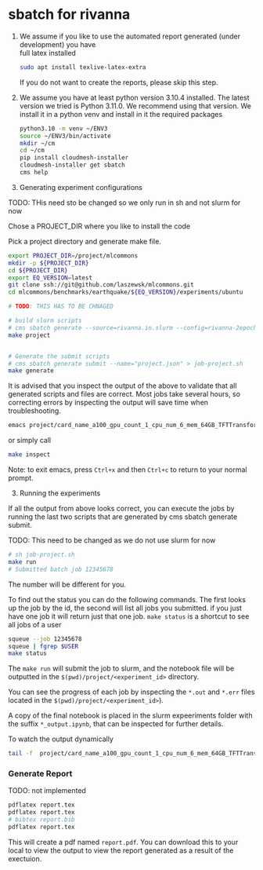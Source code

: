 # sbatch for rivanna

1. We assume if you like to use the automated report generated (under development) you have  
   full latex installed

   ```bash
   sudo apt install texlive-latex-extra
   ```

   If you do not want to create the reports, please skip this step.

2. We assume you have at least python version 3.10.4 installed. The
   latest version we tried is Python 3.11.0. We recommend using that
   version. We install it in a python venv and install in it the required
   packages
  
   ```bash
   python3.10 -m venv ~/ENV3
   source ~/ENV3/bin/activate
   mkdir ~/cm
   cd ~/cm
   pip install cloudmesh-installer
   cloudmesh-installer get sbatch
   cms help
   ```

3. Generating experiment configurations

TODO: THis need sto be changed so we only run in sh and not slurm for now

Chose a PROJECT_DIR where you like to install the code

Pick a project directory and generate make file.

```bash
export PROJECT_DIR=/project/mlcommons
mkdir -p ${PROJECT_DIR}
cd ${PROJECT_DIR}
export EQ_VERSION=latest
git clone ssh://git@github.com/laszewsk/mlcommons.git
cd mlcommons/benchmarks/earthquake/${EQ_VERSION}/experiments/ubuntu

# TODO: THIS HAS TO BE CHNAGED

# build slurm scripts
# cms sbatch generate --source=rivanna.in.slurm --config=rivanna-2epoch.yaml --name="project" --noos 
make project


# Generate the submit scripts
# cms sbatch generate submit --name="project.json" > job-project.sh
make generate
```

It is advised that you inspect the output of the above to validate
that all generated scripts and files are correct.  Most jobs take
several hours, so correcting errors by inspecting the output will save
time when troubleshooting.

```bash
emacs project/card_name_a100_gpu_count_1_cpu_num_6_mem_64GB_TFTTransformerepochs_2/slurm.sh
```

or simply call

```bash
make inspect
```

Note: to exit emacs, press `Ctrl+x` and then `Ctrl+c` to return to your normal prompt.

3. Running the experiments

If all the output from above looks correct, you can execute the jobs
by running the last two scripts that are generated by cms sbatch
generate submit.


TODO: This need to be changed as we do not use slurm for now



```bash
# sh job-project.sh
make run
# Submitted batch job 12345678
```

The number will be different for you.

To find out the status you can
do the following commands. The first looks up the job by the id, the second will list all jobs you submitted. if you just have one job it will return just that one job. `make status` is a shortcut to see all jobs of a user

```bash
squeue --job 12345678
squeue | fgrep $USER
make status
```


The `make run` will submit the job to slurm, and the
notebook file will be outputted in the
`$(pwd)/project/<experiment_id>` directory.

You can see the progress of each job by inspecting the `*.out` and
`*.err` files located in the `$(pwd)/project/<experiment_id>`).

A copy of the final notebook is placed in the slurm expeeriments
folder with the suffix `*_output.ipynb`, that can be inspected for
further details.

To watch the output dynamically

```bash
tail -f  project/card_name_a100_gpu_count_1_cpu_num_6_mem_64GB_TFTTransformerepochs_2/*12345678.out
```



### Generate Report

TODO: not implemented

```bash
pdflatex report.tex
pdflatex report.tex
# bibtex report.bib
pdflatex report.tex
```

This will create a pdf named `report.pdf`.  You can download this to
your local to view the output to view the report generated as a result
of the exectuion.
